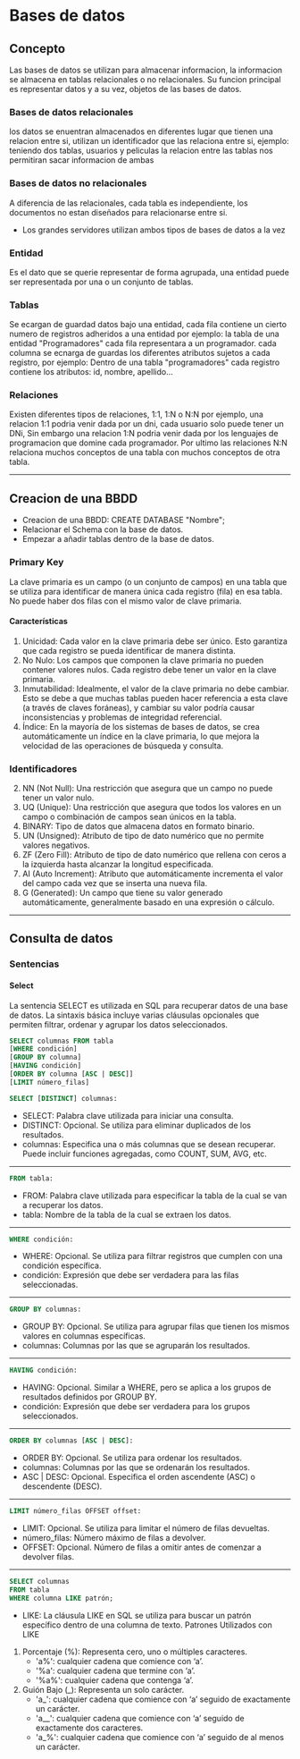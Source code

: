 # Bases de datos

## Concepto
Las bases de datos se utilizan para almacenar informacion, la informacion se almacena en tablas relacionales o no relacionales. Su funcion principal es representar datos y a su vez, objetos de las bases de datos.
### Bases de datos relacionales
los datos se enuentran almacenados en diferentes lugar que tienen una relacion entre si, utilizan un identificador que las relaciona entre si, ejemplo: teniendo dos tablas, usuarios y peliculas la relacion entre las tablas nos permitiran sacar informacion de ambas
### Bases de datos no relacionales
A diferencia de las relacionales, cada tabla es independiente, los documentos no estan diseñados para relacionarse entre si.

* Los grandes servidores utilizan ambos tipos de bases de datos a la vez

### Entidad
Es el dato que se querie representar de forma agrupada, una entidad puede ser representada por una o un conjunto de tablas.

### Tablas
Se ecargan de guardad datos bajo una entidad, cada fila contiene un cierto numero de registros adheridos a una entidad por ejemplo: la tabla de una entidad "Programadores" cada fila representara a un programador. cada columna se ecnarga de guardas los diferentes atributos sujetos a cada registro, por ejemplo: Dentro de una tabla "programadores" cada registro contiene los atributos: id, nombre, apellido...

### Relaciones
Existen diferentes tipos de relaciones, 1:1, 1:N o N:N por ejemplo, una relacion 1:1 podria venir dada por un dni, cada usuario solo puede tener un DNi, Sin embargo una relacion 1:N podria venir dada por los lenguajes de programacion que domine cada programador. Por ultimo las relaciones N:N relaciona muchos conceptos de una tabla con muchos conceptos de otra tabla.

--- 

## Creacion de una BBDD
- Creacion de una BBDD: CREATE DATABASE "Nombre";
- Relacionar el Schema con la base de datos.
- Empezar a añadir tablas dentro de la base de datos.

### Primary Key
 La clave primaria es un campo (o un conjunto de campos) en una tabla que se utiliza para identificar de manera única cada registro (fila) en esa tabla. No puede haber dos filas con el mismo valor de clave primaria.

#### Características

1.	Unicidad: Cada valor en la clave primaria debe ser único. Esto garantiza que cada registro se pueda identificar de manera distinta.
2.	No Nulo: Los campos que componen la clave primaria no pueden contener valores nulos. Cada registro debe tener un valor en la clave primaria.
3.	Inmutabilidad: Idealmente, el valor de la clave primaria no debe cambiar. Esto se debe a que muchas tablas pueden hacer referencia a esta clave (a través de claves foráneas), y cambiar su valor podría causar inconsistencias y problemas de integridad referencial.
4.	Índice: En la mayoría de los sistemas de bases de datos, se crea automáticamente un índice en la clave primaria, lo que mejora la velocidad de las operaciones de búsqueda y consulta.

### Identificadores
2. NN (Not Null): Una restricción que asegura que un campo no puede tener un valor nulo.
3. UQ (Unique): Una restricción que asegura que todos los valores en un campo o combinación de campos sean únicos en la tabla.
4. BINARY: Tipo de datos que almacena datos en formato binario.
5. UN (Unsigned): Atributo de tipo de dato numérico que no permite valores negativos.
6. ZF (Zero Fill): Atributo de tipo de dato numérico que rellena con ceros a la izquierda hasta alcanzar la longitud especificada.
7. AI (Auto Increment): Atributo que automáticamente incrementa el valor del campo cada vez que se inserta una nueva fila.
8. G (Generated): Un campo que tiene su valor generado automáticamente, generalmente basado en una expresión o cálculo.

---

## Consulta de datos

### Sentencias

#### Select
La sentencia SELECT es utilizada en SQL para recuperar datos de una base de datos. La sintaxis básica incluye varias cláusulas opcionales que permiten filtrar, ordenar y agrupar los datos seleccionados.
```SQL
SELECT columnas FROM tabla
[WHERE condición]
[GROUP BY columna]
[HAVING condición]
[ORDER BY columna [ASC | DESC]]
[LIMIT número_filas]
```
```SQL
SELECT [DISTINCT] columnas:
```
- SELECT: Palabra clave utilizada para iniciar una consulta.
- DISTINCT: Opcional. Se utiliza para eliminar duplicados de los resultados.
- columnas: Especifica una o más columnas que se desean recuperar. Puede incluir funciones agregadas, como COUNT, SUM, AVG, etc.

---

```SQL
FROM tabla:
```
- FROM: Palabra clave utilizada para especificar la tabla de la cual se van a recuperar los datos.
- tabla: Nombre de la tabla de la cual se extraen los datos.

---

```SQL
WHERE condición:
```
- WHERE: Opcional. Se utiliza para filtrar registros que cumplen con una condición específica.
- condición: Expresión que debe ser verdadera para las filas seleccionadas.

---

```SQL
GROUP BY columnas:
```
- GROUP BY: Opcional. Se utiliza para agrupar filas que tienen los mismos valores en columnas específicas.
- columnas: Columnas por las que se agruparán los resultados.

---

```SQL
HAVING condición:
```
- HAVING: Opcional. Similar a WHERE, pero se aplica a los grupos de resultados definidos por GROUP BY.
- condición: Expresión que debe ser verdadera para los grupos seleccionados.

---

```SQL
ORDER BY columnas [ASC | DESC]:
```
- ORDER BY: Opcional. Se utiliza para ordenar los resultados.
- columnas: Columnas por las que se ordenarán los resultados.
- ASC | DESC: Opcional. Especifica el orden ascendente (ASC) o descendente (DESC).

---

```SQL
LIMIT número_filas OFFSET offset:
```
- LIMIT: Opcional. Se utiliza para limitar el número de filas devueltas.
- número_filas: Número máximo de filas a devolver.
- OFFSET: Opcional. Número de filas a omitir antes de comenzar a devolver filas.

---

```SQL
SELECT columnas
FROM tabla
WHERE columna LIKE patrón;
```

- LIKE: La cláusula LIKE en SQL se utiliza para buscar un patrón específico dentro de una columna de texto. 
Patrones Utilizados con LIKE

1.	Porcentaje (%): Representa cero, uno o múltiples caracteres.
    - 'a%': cualquier cadena que comience con ‘a’.
    - '%a': cualquier cadena que termine con ‘a’.
    - '%a%': cualquier cadena que contenga ‘a’.
2. Guión Bajo (_): Representa un solo carácter.
    - 'a_': cualquier cadena que comience con ‘a’ seguido de exactamente un carácter.
    - 'a__': cualquier cadena que comience con ‘a’ seguido de exactamente dos caracteres.
    - 'a_%': cualquier cadena que comience con ‘a’ seguido de al menos un carácter.